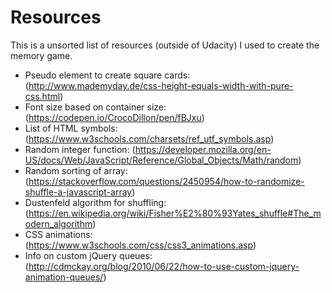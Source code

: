 Resources
=========

This is a unsorted list of resources (outside of Udacity) I used to create the memory game.

* Pseudo element to create square cards: (http://www.mademyday.de/css-height-equals-width-with-pure-css.html)
* Font size based on container size: (https://codepen.io/CrocoDillon/pen/fBJxu)
* List of HTML symbols: (https://www.w3schools.com/charsets/ref_utf_symbols.asp)
* Random integer function: (https://developer.mozilla.org/en-US/docs/Web/JavaScript/Reference/Global_Objects/Math/random)
* Random sorting of array: (https://stackoverflow.com/questions/2450954/how-to-randomize-shuffle-a-javascript-array)
* Dustenfeld algorithm for shuffling: (https://en.wikipedia.org/wiki/Fisher%E2%80%93Yates_shuffle#The_modern_algorithm)
* CSS animations: (https://www.w3schools.com/css/css3_animations.asp)
* Info on custom jQuery queues: (http://cdmckay.org/blog/2010/06/22/how-to-use-custom-jquery-animation-queues/)